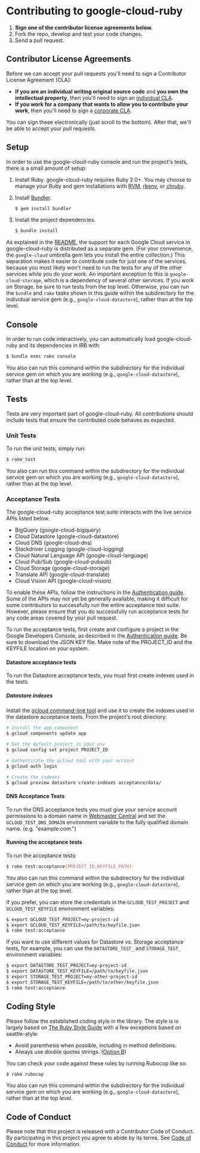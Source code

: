 # Contributing to google-cloud-ruby

1. **Sign one of the contributor license agreements below.**
2. Fork the repo, develop and test your code changes.
3. Send a pull request.

## Contributor License Agreements

Before we can accept your pull requests you'll need to sign a Contributor License Agreement (CLA):

- **If you are an individual writing original source code** and **you own the intellectual property**, then you'll need to sign an [individual CLA](https://developers.google.com/open-source/cla/individual).
- **If you work for a company that wants to allow you to contribute your work**, then you'll need to sign a [corporate CLA](https://developers.google.com/open-source/cla/corporate).

You can sign these electronically (just scroll to the bottom). After that, we'll be able to accept your pull requests.

## Setup

In order to use the google-cloud-ruby console and run the project's tests, there is a
small amount of setup:

1. Install Ruby.
    google-cloud-ruby requires Ruby 2.0+. You may choose to manage your Ruby and gem installations with [RVM](https://rvm.io/), [rbenv](https://github.com/rbenv/rbenv), or [chruby](https://github.com/postmodern/chruby).

2. Install [Bundler](http://bundler.io/).

    ```sh
    $ gem install bundler
    ```

3. Install the project dependencies.

    ```sh
    $ bundle install
    ```

As explained in the [README](README.md), the support for each Google Cloud service in google-cloud-ruby is distributed as a separate gem. (For your convenience, the `google-cloud` umbrella gem lets you install the entire collection.) This separation makes it easier to contribute code for just one of the services, because you most likely won't need to run the tests for any of the other services while you do your work. An important exception to this is `google-cloud-storage`, which is a dependency of several other services. If you work on Storage, be sure to run tests from the top level. Otherwise, you can run the `bundle` and `rake` tasks shown in this guide within the subdirectory for the individual service gem (e.g., `google-cloud-datastore`), rather than at the top level.

## Console

In order to run code interactively, you can automatically load google-cloud-ruby and
its dependencies in IRB with:

```sh
$ bundle exec rake console
```

You also can run this command within the subdirectory for the individual service gem on which you are working (e.g., `google-cloud-datastore`), rather than at the top level.

## Tests

Tests are very important part of google-cloud-ruby. All contributions should include tests that ensure the contributed code behaves as expected.

### Unit Tests

To run the unit tests, simply run:

``` sh
$ rake test
```

You also can run this command within the subdirectory for the individual service gem on which you are working (e.g., `google-cloud-datastore`), rather than at the top level.

### Acceptance Tests

The google-cloud-ruby acceptance test suite interacts with the live service APIs listed below.

* BigQuery (google-cloud-bigquery)
* Cloud Datastore (google-cloud-datastore)
* Cloud DNS (google-cloud-dns)
* Stackdriver Logging (google-cloud-logging)
* Cloud Natural Language API (google-cloud-language)
* Cloud Pub/Sub (google-cloud-pubsub)
* Cloud Storage (google-cloud-storage)
* Translate API (google-cloud-translate)
* Cloud Vision API (google-cloud-vision)

To enable these APIs, follow the instructions in the [Authentication guide](AUTHENTICATION.md). Some of the APIs may not yet be generally available, making it difficult for some contributors to successfully run the entire acceptance test suite. However, please ensure that you do successfully run acceptance tests for any code areas covered by your pull request.

To run the acceptance tests, first create and configure a project in the Google Developers Console, as described in the [Authentication guide](AUTHENTICATION.md). Be sure to download the JSON KEY file. Make note of the PROJECT_ID and the KEYFILE location on your system.


#### Datastore acceptance tests

To run the Datastore acceptance tests, you must first create indexes used in the tests.

##### Datastore indexes

Install the [gcloud command-line tool](https://developers.google.com/cloud/sdk/gcloud/) and use it to create the indexes used in the datastore acceptance tests. From the project's root directory:

``` sh
# Install the app component
$ gcloud components update app

# Set the default project in your env
$ gcloud config set project PROJECT_ID

# Authenticate the gcloud tool with your account
$ gcloud auth login

# Create the indexes
$ gcloud preview datastore create-indexes acceptance/data/
```

#### DNS Acceptance Tests

To run the DNS acceptance tests you must give your service account permissions to a domain name in [Webmaster Central](https://www.google.com/webmasters/verification) and set the `GCLOUD_TEST_DNS_DOMAIN` environment variable to the fully qualified domain name. (e.g. "example.com.")

#### Running the acceptance tests

To run the acceptance tests:

``` sh
$ rake test:acceptance[PROJECT_ID,KEYFILE_PATH]
```

You also can run this command within the subdirectory for the individual service gem on which you are working (e.g., `google-cloud-datastore`), rather than at the top level.

If you prefer, you can store the credentials in the `GCLOUD_TEST_PROJECT` and `GCLOUD_TEST_KEYFILE` environment variables:

``` sh
$ export GCLOUD_TEST_PROJECT=my-project-id
$ export GCLOUD_TEST_KEYFILE=/path/to/keyfile.json
$ rake test:acceptance
```

If you want to use different values for Datastore vs. Storage acceptance tests, for example, you can use the `DATASTORE_TEST_` and `STORAGE_TEST_` environment variables:

``` sh
$ export DATASTORE_TEST_PROJECT=my-project-id
$ export DATASTORE_TEST_KEYFILE=/path/to/keyfile.json
$ export STORAGE_TEST_PROJECT=my-other-project-id
$ export STORAGE_TEST_KEYFILE=/path/to/other/keyfile.json
$ rake test:acceptance
```

## Coding Style

Please follow the established coding style in the library. The style is is largely based on [The Ruby Style Guide](https://github.com/bbatsov/ruby-style-guide) with a few exceptions based on seattle-style:

* Avoid parenthesis when possible, including in method definitions.
* Always use double quotes strings. ([Option B](https://github.com/bbatsov/ruby-style-guide#strings))

You can check your code against these rules by running Rubocop like so:

```sh
$ rake rubocop
```

You also can run this command within the subdirectory for the individual service gem on which you are working (e.g., `google-cloud-datastore`), rather than at the top level.

## Code of Conduct

Please note that this project is released with a Contributor Code of Conduct. By participating in this project you agree to abide by its terms. See [Code of Conduct](CODE_OF_CONDUCT.md) for more information.
